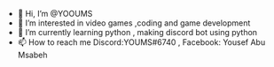 - 👋 Hi, I’m @YOOUMS
- 👀 I’m interested in video games ,coding and game development
- 🌱 I’m currently learning python , making discord bot using python
- 📫 How to reach me Discord:YOUMS#6740 , Facebook: Yousef Abu Msabeh

<!---
YOOUMS/YOOUMS is a ✨ special ✨ repository because its `README.md` (this file) appears on your GitHub profile.
You can click the Preview link to take a look at your changes.
--->
